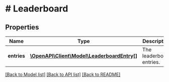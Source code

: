 # # Leaderboard

## Properties

Name | Type | Description | Notes
------------ | ------------- | ------------- | -------------
**entries** | [**\OpenAPI\Client\Model\LeaderboardEntry[]**](LeaderboardEntry.md) | The leaderboard entries. |

[[Back to Model list]](../../README.md#models) [[Back to API list]](../../README.md#endpoints) [[Back to README]](../../README.md)
